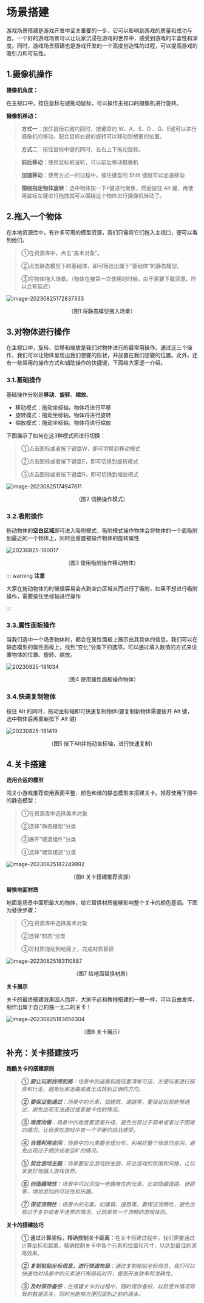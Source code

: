 # 场景搭建

游戏场景搭建是游戏开发中至关重要的一步，它可以影响到游戏的质量和成功与否。一个好的游戏场景可以让玩家沉浸在游戏的世界中，感受到游戏的丰富性和深度。同时，游戏场景搭建也是游戏开发的一个高度创造性的过程，可以提高游戏的吸引力和可玩性。

## 1.摄像机操作

**摄像机角度：**

在主视口中，按住鼠标右键拖动鼠标，可以操作主视口的摄像机进行旋转。

**摄像机移动：**

> **方式一**：按住鼠标右键的同时，按键盘的 W、A、S、D 、Q、E键可以进行摄像机的移动，配合鼠标右键的旋转可以移动到想要的位置。

> **方式二**：按住鼠标中键的同时，左右上下拖动鼠标。

> **前后移动**：使用鼠标的滚轮，可以前后移动摄像机

> **加速移动**：使用方式一的过程中，按住键盘的 Shift 键就可以加速移动

> **围绕指定物体旋转**：选中物体按一下`F`键进行聚焦，然后按住 Alt 键，再使用鼠标左键进行拖拽就可以围绕这个物体进行摄像机转动了。

## 2.拖入一个物体

在本地资源库中，有许多可用的模型资源，我们只需将它们拖入主视口，便可以看到他们。

> ①在资源库中，点击“美术对象”。
>
> ②点击静态模型下的基础体，即可筛选出属于“基础体”的静态模型。
>
> ③将物体拖入场景。（物体在被第一次使用的时候，由于需要下载资源，所以会有延迟）

![image-20230825172837333](https://arkimg.ark.online/image-20230825172837333.png)

<center>（图1 将静态模型拖入场景）</center>

## 3.对物体进行操作

在主视口中，旋转、位移和缩放是我们对物体进行的最常用操作。通过这三个操作，我们可以让物体呈现出我们想要的形状，并放置在我们想要的位置。此外，还有一些常用的操作方式和辅助操作的快捷键，下面给大家逐一介绍。

### 3.1.基础操作

基础操作分别是**移动**、**旋转**、**缩放**。

- 移动模式：拖动坐标轴，物体将进行平移
- 旋转模式：拖动坐标轴，物体将进行旋转
- 缩放模式：拖动坐标轴，物体将进行缩放

下图展示了如何在这3种模式间进行切换：

> ①点击图标或者按下键盘W，即可切换到移动模式
>
> ②点击图标或者按下键盘E，即可切换到旋转模式
>
> ③点击图标或者按下键盘R，即可切换到缩放模式

![image-20230825174947611](https://arkimg.ark.online/image-20230825174947611.png)

<center>（图2 切换操作模式）</center>

### 3.2.吸附操作

拖动物体的**空白区域**即可进入吸附模式，吸附模式操作物体会将物体的一个面吸附到最近的一个物体上，同时会重置被操作物体的旋转属性

![20230825-180017](https://arkimg.ark.online/20230825-180017.gif)

<center>（图3 使用吸附操作移动物体）</center>

::: warning **注意**

大家在拖动物体的时候很容易会点到空白区域从而进行了吸附，如果不想进行吸附操作，需要按住坐标轴进行操作

:::

### 3.3.属性面板操作

当我们选中一个场景物体时，都会在属性面板上展示出其具体的信息。我们可以在静态模型的属性面板上，找到“变化”分类下的选项，可以通过填入数值的方式来设置物体的位置、旋转、缩放。

![20230825-181034](https://arkimg.ark.online/20230825-181034.gif)

<center>（图4 使用属性面板操作物体）</center>

### 3.4.快速复制物体

按住 Alt 的同时，拖动坐标轴即可快速复制物体(要复制新物体需要放开 Alt 键，选中物体后再重新按下 Alt 键)

![20230825-181419](https://arkimg.ark.online/20230825-181419.gif)

<center>（图5 按下Alt并拖动坐标轴，进行快速复制）</center>

## 4.关卡搭建

**选用合适的模型**

闯关小游戏推荐使用表面平整、颜色和谐的静态模型来搭建关卡。推荐使用下图中的静态模型：

> ①在资源库中选择美术对象
>
> ②选择“静态模型”分类
>
> ③展开“建造组件”分类
>
> ④选择“建筑建造”分类

![image-20230825182249992](https://arkimg.ark.online/image-20230825182249992.png)

<center>（图6 关卡搭建推荐资源）</center>

**替换地面材质**

地面是场景中面积最大的物体，给它替换材质能够影响整个关卡的颜色基调。下图为替换步骤：

> ①在资源库中选择美术对象
>
> ②选择“材质”分类
>
> ③将材质拖动到地面上，完成材质替换

![image-20230825183110887](https://arkimg.ark.online/image-20230825183110887.png)

<center>（图7 给地面替换材质）</center>

**关卡展示**

关卡的最终搭建效果因人而异，大家不必和教程搭建的一模一样，可以自由发挥，制作出属于自己的独一无二的关卡！

![image-20230825183656304](https://arkimg.ark.online/image-20230825183656304.png)

<center>（图8 关卡展示）</center>

## 补充：关卡搭建技巧

**跑酷关卡的搭建原则**

> ***① 要让玩家找得到路**：场景中的道路和路径要清晰可见，方便玩家进行探索和行走，避免玩家迷路或者无法找到正确的方向。*
>
> ***② 要保证能通过**：场景中的元素，如建筑、道路等，要保证玩家能够通过，避免出现无法通过或者被卡住的情况。*
>
> ***③ 难度均衡**：场景中的难度要逐渐升级，避免出现过于简单或者过于困难的情况，让玩家在游戏中有一个平衡的挑战感受。*
>
> ***④ 合理利用空间**：场景中的元素要合理分布，利用好整个场景的空间，避免出现过于拥挤或者空旷的情况。*
>
> ***⑤ 契合游戏主题**：场景要契合游戏的主题，符合游戏的氛围和风格，让玩家更好地融入游戏世界。*
>
> ***⑥ 创造趣味性**：场景中可以添加一些趣味性的元素，比如隐藏道路、谜题等，增加游戏的可玩性和乐趣。*
>
> ***⑦ 保证流畅性**：场景中的元素，如建筑、道路等，要保证流畅性，避免出现过于复杂或者不连贯的情况，让玩家有一个流畅的游戏体验。*
>

**关卡的搭建技巧**

> **① 通过计算坐标，精确控制关卡距离**：在关卡搭建过程中，我们需要通过计算坐标和距离，精确控制关卡中各个元素的位置和尺寸，以达到最佳的游戏效果。
>
> ***② 复制粘贴坐标信息，进行快速布局**：通过复制粘贴坐标信息，我们可以快速地对场景中的元素进行布局和对齐，提高开发效率和准确性。*
>
> ***③ 及时保存备份**：在搭建关卡的过程中，随时保存备份，以防意外情况导致的数据丢失，同时也能够方便回滚到之前的版本。*


